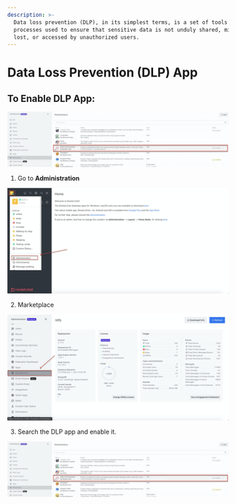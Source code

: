 ```yaml
---
description: >-
  Data loss prevention (DLP), in its simplest terms, is a set of tools and
  processes used to ensure that sensitive data is not unduly shared, misused,
  lost, or accessed by unauthorized users.
---
```


# Data Loss Prevention \(DLP\) App

## **To Enable DLP App:**

![](../../.gitbook/assets/image%20%28258%29.png)

1. Go to **Administration** 

![](../../.gitbook/assets/image%20%28215%29.png)

2. Marketplace

![](../../.gitbook/assets/image%20%28257%29.png)

3. Search the DLP app and enable it. 

![](../../.gitbook/assets/image%20%28254%29.png)



